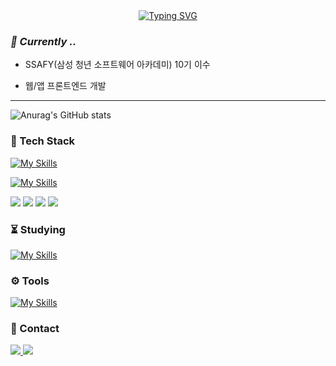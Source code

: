 <!--
**JoSuhun/JoSuhun** is a ✨ _special_ ✨ repository because its `README.md` (this file) appears on your GitHub profile.

Here are some ideas to get you started:

- 🔭 I’m currently working on ...
- 🌱 I’m currently learning ...
- 👯 I’m looking to collaborate on ...
- 🤔 I’m looking for help with ...
- 💬 Ask me about ...
- 📫 How to reach me: ...
- 😄 Pronouns: ...
- ⚡ Fun fact: ...
-->
<div align="center">
<a href="https://git.io/typing-svg"><img src="https://readme-typing-svg.demolab.com?font=Fira+Code&weight=500&size=30&pause=1000&color=996CF7&background=000000&center=true&vCenter=true&random=false&width=575&lines=Welcome+to%2C+Suhun's+Github;*+%5E%5E+*" alt="Typing SVG" /></a>
</div>

<h3><i>🌱 Currently ..</i></h3>

- SSAFY(삼성 청년 소프트웨어 아카데미) 10기 이수

- 웹/앱 프론트엔드 개발

<hr/>

![Anurag's GitHub stats](https://github-readme-stats.vercel.app/api?username=JoSuhun&show_icons=true&theme=radical)


<h3>🛒 Tech Stack</h3>

[![My Skills](https://skillicons.dev/icons?i=html,css,js,ts,nodejs,python)](https://skillicons.dev)

[![My Skills](https://skillicons.dev/icons?i=react,vue,vite)](https://skillicons.dev)

  <div>
    <img src="https://img.shields.io/badge/React-20232a.svg?style=for-the-badge&logo=react&logoColor=61DAFB" />
    <img src="https://img.shields.io/badge/styled--components-DB7093.svg?style=for-the-badge&logo=styledcomponents&logoColor=ffd000" />
    <img src="https://img.shields.io/badge/reactquery-FF4154.svg?style=for-the-badge&logo=reactquery&logoColor=ffffff" />
    <img src="https://img.shields.io/badge/reactrouter-000000.svg?style=for-the-badge&logo=reactrouter&logoColor=CA4245" />
  </div>


<h3>⏳ Studying</h3>

[![My Skills](https://skillicons.dev/icons?i=nextjs,nestjs)](https://skillicons.dev)


<h3>⚙ Tools</h3>

[![My Skills](https://skillicons.dev/icons?i=git,github,notion,figma)](https://skillicons.dev)


<h3>🔔 Contact</h3>

  <a href="mailto:chosh9128@gmail.com">
    <img src="https://img.shields.io/badge/chosh9128@gmail.com-D14836?style=for-the-badge&logo=gmail&logoColor=ffffff"/>
  </a>
 
  <a href="https://blog.naver.com/suhunidang">
    <img src="https://img.shields.io/badge/blog-03C75A?style=for-the-badge&logo=naver&logoColor=ffffff"/>
  </a>
